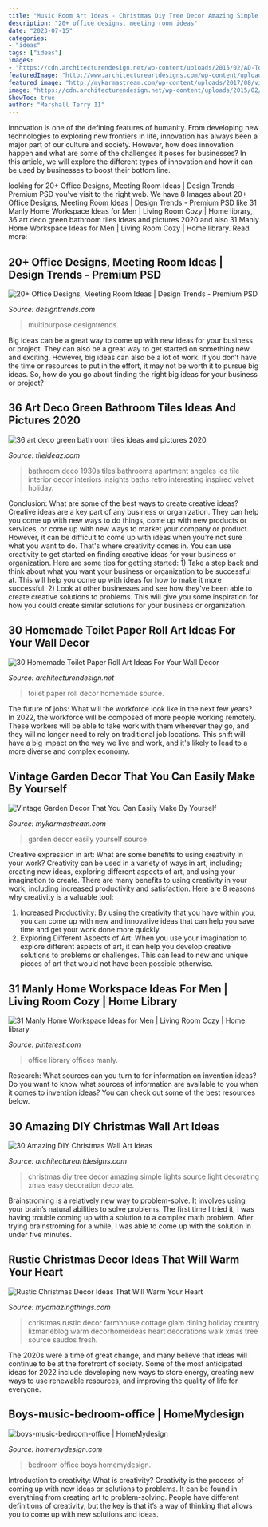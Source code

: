 ```yaml
---
title: "Music Room Art Ideas - Christmas Diy Tree Decor Amazing Simple Lights Source Light Decorating Xmas Easy Decoration Decorate"
description: "20+ office designs, meeting room ideas"
date: "2023-07-15"
categories:
- "ideas"
tags: ["ideas"]
images:
- "https://cdn.architecturendesign.net/wp-content/uploads/2015/02/AD-Toilet-Paper-Roll-Wall-Art-30.jpg"
featuredImage: "http://www.architectureartdesigns.com/wp-content/uploads/2013/12/279.jpg"
featured_image: "http://mykarmastream.com/wp-content/uploads/2017/08/vintage-garden-decor-12.jpg"
image: "https://cdn.architecturendesign.net/wp-content/uploads/2015/02/AD-Toilet-Paper-Roll-Wall-Art-30.jpg"
ShowToc: true
author: "Marshall Terry II"
---
```



Innovation is one of the defining features of humanity. From developing new technologies to exploring new frontiers in life, innovation has always been a major part of our culture and society. However, how does innovation happen and what are some of the challenges it poses for businesses? In this article, we will explore the different types of innovation and how it can be used by businesses to boost their bottom line.

	

		
looking for 20+ Office Designs, Meeting Room Ideas | Design Trends - Premium PSD you've visit to the right web. We have 8 Images about 20+ Office Designs, Meeting Room Ideas | Design Trends - Premium PSD like 31 Manly Home Workspace Ideas for Men | Living Room Cozy | Home library, 36 art deco green bathroom tiles ideas and pictures 2020 and also 31 Manly Home Workspace Ideas for Men | Living Room Cozy | Home library. Read more:
		
    
## 20+ Office Designs, Meeting Room Ideas | Design Trends - Premium PSD

<img loading=lazy src="https://images.designtrends.com/wp-content/uploads/2016/07/04112923/Simple-Multipurpose-Meeting-Room.jpg" onerror="this.onerror=null;this.src='https://tse3.mm.bing.net/th?id=OIP.XYHX-pRhBxI0Y28zQCiVbgHaLH&amp;pid=15.1';" alt="20+ Office Designs, Meeting Room Ideas | Design Trends - Premium PSD">

_Source: designtrends.com_

>multipurpose designtrends. 

	

Big ideas can be a great way to come up with new ideas for your business or project. They can also be a great way to get started on something new and exciting. However, big ideas can also be a lot of work. If you don’t have the time or resources to put in the effort, it may not be worth it to pursue big ideas. So, how do you go about finding the right big ideas for your business or project?

    
## 36 Art Deco Green Bathroom Tiles Ideas And Pictures 2020

<img loading=lazy src="https://www.tileideaz.com/wp-content/uploads/2015/03/art_deco_green_bathroom_tiles_5.jpg" onerror="this.onerror=null;this.src='https://tse1.mm.bing.net/th?id=OIP.ilhTqCohA5NRHCFnIwLiqAHaLK&amp;pid=15.1';" alt="36 art deco green bathroom tiles ideas and pictures 2020">

_Source: tileideaz.com_

>bathroom deco 1930s tiles bathrooms apartment angeles los tile interior decor interiors insights baths retro interesting inspired velvet holiday. 

	

Conclusion: What are some of the best ways to create creative ideas?
Creative ideas are a key part of any business or organization. They can help you come up with new ways to do things, come up with new products or services, or come up with new ways to market your company or product. However, it can be difficult to come up with ideas when you're not sure what you want to do. That's where creativity comes in. You can use creativity to get started on finding creative ideas for your business or organization. Here are some tips for getting started: 1) Take a step back and think about what you want your business or organization to be successful at. This will help you come up with ideas for how to make it more successful. 2) Look at other businesses and see how they've been able to create creative solutions to problems. This will give you some inspiration for how you could create similar solutions for your business or organization.

    
## 30 Homemade Toilet Paper Roll Art Ideas For Your Wall Decor

<img loading=lazy src="https://cdn.architecturendesign.net/wp-content/uploads/2015/02/AD-Toilet-Paper-Roll-Wall-Art-30.jpg" onerror="this.onerror=null;this.src='https://tse1.mm.bing.net/th?id=OIP.C1ybd-17VdVp9ZHkWiLX4gHaJ4&amp;pid=15.1';" alt="30 Homemade Toilet Paper Roll Art Ideas For Your Wall Decor">

_Source: architecturendesign.net_

>toilet paper roll decor homemade source. 

	

The future of jobs: What will the workforce look like in the next few years?
In 2022, the workforce will be composed of more people working remotely. These workers will be able to take work with them wherever they go, and they will no longer need to rely on traditional job locations. This shift will have a big impact on the way we live and work, and it's likely to lead to a more diverse and complex economy.

    
## Vintage Garden Decor That You Can Easily Make By Yourself

<img loading=lazy src="http://mykarmastream.com/wp-content/uploads/2017/08/vintage-garden-decor-12.jpg" onerror="this.onerror=null;this.src='https://tse1.mm.bing.net/th?id=OIP.XUpHMkjz1vYTgcB9a6d6mgHaKI&amp;pid=15.1';" alt="Vintage Garden Decor That You Can Easily Make By Yourself">

_Source: mykarmastream.com_

>garden decor easily yourself source. 

	

Creative expression in art: What are some benefits to using creativity in your work?
Creativity can be used in a variety of ways in art, including; creating new ideas, exploring different aspects of art, and using your imagination to create. There are many benefits to using creativity in your work, including increased productivity and satisfaction. Here are 8 reasons why creativity is a valuable tool: 
1. Increased Productivity: By using the creativity that you have within you, you can come up with new and innovative ideas that can help you save time and get your work done more quickly.
2. Exploring Different Aspects of Art: When you use your imagination to explore different aspects of art, it can help you develop creative solutions to problems or challenges. This can lead to new and unique pieces of art that would not have been possible otherwise. 

    
## 31 Manly Home Workspace Ideas For Men | Living Room Cozy | Home Library

<img loading=lazy src="https://i.pinimg.com/736x/30/ac/25/30ac258d567bf3c5cd6426fa22cbbc97.jpg" onerror="this.onerror=null;this.src='https://tse1.mm.bing.net/th?id=OIP.so6aIIPBA8LH3CyhU7j1KAHaJ5&amp;pid=15.1';" alt="31 Manly Home Workspace Ideas for Men | Living Room Cozy | Home library">

_Source: pinterest.com_

>office library offices manly. 

	

Research: What sources can you turn to for information on invention ideas?
Do you want to know what sources of information are available to you when it comes to invention ideas? You can check out some of the best resources below.

    
## 30 Amazing DIY Christmas Wall Art Ideas

<img loading=lazy src="http://www.architectureartdesigns.com/wp-content/uploads/2013/12/279.jpg" onerror="this.onerror=null;this.src='https://tse2.mm.bing.net/th?id=OIP.pxCklbhJccB7Cpjmo_G9SwAAAA&amp;pid=15.1';" alt="30 Amazing DIY Christmas Wall Art Ideas">

_Source: architectureartdesigns.com_

>christmas diy tree decor amazing simple lights source light decorating xmas easy decoration decorate. 

	

Brainstroming is a relatively new way to problem-solve. It involves using your brain’s natural abilities to solve problems. The first time I tried it, I was having trouble coming up with a solution to a complex math problem. After trying brainstroming for a while, I was able to come up with the solution in under five minutes.

    
## Rustic Christmas Decor Ideas That Will Warm Your Heart

<img loading=lazy src="http://myamazingthings.com/wp-content/uploads/2017/12/rustic-christmas-decor-.jpg" onerror="this.onerror=null;this.src='https://tse1.mm.bing.net/th?id=OIP.OuhSmeWCM_TcwJaWM6rj9AHaJ4&amp;pid=15.1';" alt="Rustic Christmas Decor Ideas That Will Warm Your Heart">

_Source: myamazingthings.com_

>christmas rustic decor farmhouse cottage glam dining holiday country lizmarieblog warm decorhomeideas heart decorations walk xmas tree source saudos fresh. 

	

The 2020s were a time of great change, and many believe that ideas will continue to be at the forefront of society. Some of the most anticipated ideas for 2022 include developing new ways to store energy, creating new ways to use renewable resources, and improving the quality of life for everyone.

    
## Boys-music-bedroom-office | HomeMydesign

<img loading=lazy src="https://homemydesign.com/wp-content/uploads/2014/11/boys-music-bedroom-office.jpg" onerror="this.onerror=null;this.src='https://tse2.mm.bing.net/th?id=OIP.uqYyKQjvoXBIgj10ZeGXaQHaLH&amp;pid=15.1';" alt="boys-music-bedroom-office | HomeMydesign">

_Source: homemydesign.com_

>bedroom office boys homemydesign. 

	

Introduction to creativity: What is creativity?
Creativity is the process of coming up with new ideas or solutions to problems. It can be found in everything from creating art to problem-solving. People have different definitions of creativity, but the key is that it’s a way of thinking that allows you to come up with new solutions and ideas.


